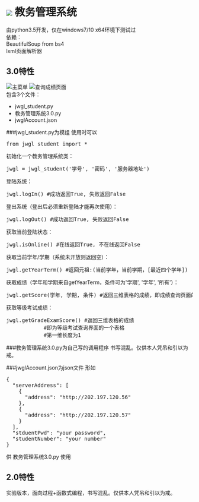 ![](http://jwgl.hunnu.edu.cn/logo/logo_school.png)
教务管理系统
===================================  
由python3.5开发，仅在windows7/10 x64环境下测试过<br>
依赖：<br>
BeautifulSoup from bs4<br>
lxml页面解析器

3.0特性
-----------------------------------
![主菜单](http://i4.buimg.com/3c08683ab83f5e71.jpg)
![查询成绩页面](http://i4.buimg.com/198a54bdcce3ea39.jpg)
<br>包含3个文件：<br>
* jwgl_student.py<br>
* 教务管理系统3.0.py<br>
* jwglAccount.json<br>

###jwgl_student.py为模组
使用时可以
<pre>
from jwgl_student import *
</pre>
初始化一个教务管理系统类：
<pre>
jwgl = jwgl_student('学号', '密码', '服务器地址')
</pre>
登陆系统：
<pre>
jwgl.logIn() #成功返回True, 失败返回False
</pre>
登出系统（登出后必须重新登陆才能再次使用）：
<pre>
jwgl.logOut() #成功返回True, 失败返回False
</pre>
获取当前登陆状态：
<pre>
jwgl.isOnline() #在线返回True, 不在线返回False
</pre>
获取当前学年/学期（系统未开放则返回空）：
<pre>
jwgl.getYearTerm() #返回元祖:(当前学年，当前学期，[最近四个学年])
</pre>
获取成绩（学年和学期来自getYearTerm，条件可为'学期', '学年', '所有'）：
<pre>
jwgl.getScore(学年, 学期, 条件) #返回三维表格的成绩，即成绩查询页面的两个表格
</pre>
获取等级考试成绩：
<pre>
jwgl.getGradeExamScore() #返回三维表格的成绩
			#即为等级考试查询界面的一个表格
			#第一维长度为1
</pre>

###教务管理系统3.0.py为自己写的调用程序
书写混乱。仅供本人凭吊和引以为戒。


###jwglAccount.json为json文件
形如
<pre>
{
  "serverAddress": [
    {
      "address": "http://202.197.120.56"
    },
    {
      "address": "http://202.197.120.57"
    }
  ],
  "stduentPwd": "your password",
  "studentNumber": "your number"
}
</pre>
供 教务管理系统3.0.py 使用

2.0特性
-----------------------------------
实验版本，面向过程+函数式编程，书写混乱。仅供本人凭吊和引以为戒。